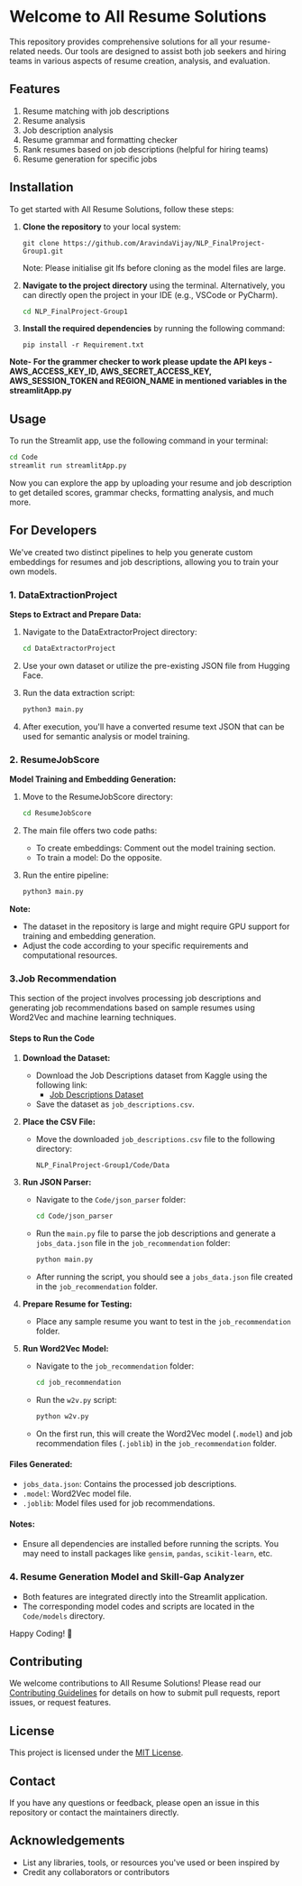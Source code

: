 # Welcome to All Resume Solutions

This repository provides comprehensive solutions for all your resume-related needs. Our tools are designed to assist both job seekers and hiring teams in various aspects of resume creation, analysis, and evaluation.

## Features

1. Resume matching with job descriptions
2. Resume analysis
3. Job description analysis
4. Resume grammar and formatting checker
5. Rank resumes based on job descriptions (helpful for hiring teams)
6. Resume generation for specific jobs

## Installation

To get started with All Resume Solutions, follow these steps:

1. **Clone the repository** to your local system:
   ```
   git clone https://github.com/AravindaVijay/NLP_FinalProject-Group1.git
   ```
   Note: Please initialise git lfs before cloning as the model files are large. 
   
3. **Navigate to the project directory** using the terminal. Alternatively, you can directly open the project in your IDE (e.g., VSCode or PyCharm).
   ```bash
   cd NLP_FinalProject-Group1
   ```

4. **Install the required dependencies** by running the following command:
   ```
   pip install -r Requirement.txt
   ```

**Note- For the grammer checker to work please update the API keys -AWS_ACCESS_KEY_ID, AWS_SECRET_ACCESS_KEY, AWS_SESSION_TOKEN and REGION_NAME in mentioned variables in the streamlitApp.py**
 
## Usage

To run the Streamlit app, use the following command in your terminal:

```bash
cd Code
streamlit run streamlitApp.py
```

Now you can explore the app by uploading your resume and job description to get detailed scores, grammar checks, formatting analysis, and much more.

## For Developers

We've created two distinct pipelines to help you generate custom embeddings for resumes and job descriptions, allowing you to train your own models.

### 1. DataExtractionProject

**Steps to Extract and Prepare Data:**

1. Navigate to the DataExtractorProject directory:
   ```bash
   cd DataExtractorProject
   ```

2. Use your own dataset or utilize the pre-existing JSON file from Hugging Face.

3. Run the data extraction script:
   ```bash
   python3 main.py
   ```

4. After execution, you'll have a converted resume text JSON that can be used for semantic analysis or model training.

### 2. ResumeJobScore

**Model Training and Embedding Generation:**

1. Move to the ResumeJobScore directory:
   ```bash
   cd ResumeJobScore
   ```

2. The main file offers two code paths:
   - To create embeddings: Comment out the model training section.
   - To train a model: Do the opposite.

3. Run the entire pipeline:
   ```bash
   python3 main.py
   ```

**Note:** 
- The dataset in the repository is large and might require GPU support for training and embedding generation.
- Adjust the code according to your specific requirements and computational resources.

### 3.Job Recommendation

This section of the project involves processing job descriptions and generating job recommendations based on sample resumes using Word2Vec and machine learning techniques.

#### Steps to Run the Code

1. **Download the Dataset:**
   - Download the Job Descriptions dataset from Kaggle using the following link:
     - [Job Descriptions Dataset](https://www.kaggle.com/datasets/ravindrasinghrana/job-description-dataset)
   - Save the dataset as `job_descriptions.csv`.

2. **Place the CSV File:**
   - Move the downloaded `job_descriptions.csv` file to the following directory:
     ```
     NLP_FinalProject-Group1/Code/Data
     ```

3. **Run JSON Parser:**
   - Navigate to the `Code/json_parser` folder:
     ```bash
     cd Code/json_parser
     ```
   - Run the `main.py` file to parse the job descriptions and generate a `jobs_data.json` file in the `job_recommendation` folder:
     ```bash
     python main.py
     ```
   - After running the script, you should see a `jobs_data.json` file created in the `job_recommendation` folder.

4. **Prepare Resume for Testing:**
   - Place any sample resume you want to test in the `job_recommendation` folder.

5. **Run Word2Vec Model:**
   - Navigate to the `job_recommendation` folder:
     ```bash
     cd job_recommendation
     ```
   - Run the `w2v.py` script:
     ```bash
     python w2v.py
     ```
   - On the first run, this will create the Word2Vec model (`.model`) and job recommendation files (`.joblib`) in the `job_recommendation` folder.

#### Files Generated:
- `jobs_data.json`: Contains the processed job descriptions.
- `.model`: Word2Vec model file.
- `.joblib`: Model files used for job recommendations.

#### Notes:
- Ensure all dependencies are installed before running the scripts. You may need to install packages like `gensim`, `pandas`, `scikit-learn`, etc.

### 4. Resume Generation Model and Skill-Gap Analyzer

- Both features are integrated directly into the Streamlit application.
- The corresponding model codes and scripts are located in the `Code/models` directory.

Happy Coding! 🚀


## Contributing

We welcome contributions to All Resume Solutions! Please read our [Contributing Guidelines](CONTRIBUTING.md) for details on how to submit pull requests, report issues, or request features.

## License

This project is licensed under the [MIT License](LICENSE).

## Contact

If you have any questions or feedback, please open an issue in this repository or contact the maintainers directly.

## Acknowledgements

- List any libraries, tools, or resources you've used or been inspired by
- Credit any collaborators or contributors








